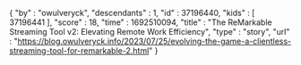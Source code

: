 {
  "by" : "owulveryck",
  "descendants" : 1,
  "id" : 37196440,
  "kids" : [ 37196441 ],
  "score" : 18,
  "time" : 1692510094,
  "title" : "The ReMarkable Streaming Tool v2: Elevating Remote Work Efficiency",
  "type" : "story",
  "url" : "https://blog.owulveryck.info/2023/07/25/evolving-the-game-a-clientless-streaming-tool-for-remarkable-2.html"
}
